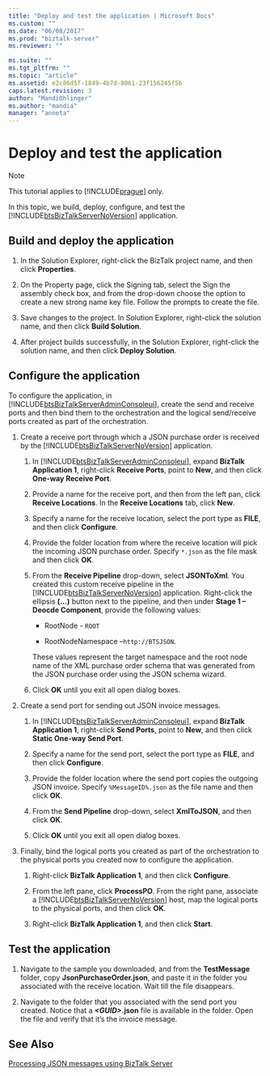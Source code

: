 ```yaml
---
title: "Deploy and test the application | Microsoft Docs"
ms.custom: ""
ms.date: "06/08/2017"
ms.prod: "biztalk-server"
ms.reviewer: ""

ms.suite: ""
ms.tgt_pltfrm: ""
ms.topic: "article"
ms.assetid: e2c86d5f-1849-4b7d-8061-23f156245f5b
caps.latest.revision: 3
author: "MandiOhlinger"
ms.author: "mandia"
manager: "anneta"
---
```

# Deploy and test the application
> [!NOTE]
>  This tutorial applies to [!INCLUDE[prague](../includes/prague-md.md)] only.  
  
 In this topic, we build, deploy, configure, and test the [!INCLUDE[btsBizTalkServerNoVersion](../includes/btsbiztalkservernoversion-md.md)] application.  
  
## Build and deploy the application  
  
1.  In the Solution Explorer, right-click the BizTalk project name, and then click **Properties**.  
  
2.  On the Property page, click the Signing tab, select the Sign the assembly check box, and from the drop-down choose the option to create a new strong name key file. Follow the prompts to create the file.  
  
3.  Save changes to the project. In Solution Explorer, right-click the solution name, and then click **Build Solution**.  
  
4.  After project builds successfully, in the Solution Explorer, right-click the solution name, and then click **Deploy Solution**.  
  
## Configure the application  
 To configure the application, in [!INCLUDE[btsBizTalkServerAdminConsoleui](../includes/btsbiztalkserveradminconsoleui-md.md)], create the send and receive ports and then bind them to the orchestration and the logical send/receive ports created as part of the orchestration.  
  
1.  Create a receive port through which a JSON purchase order is received by the [!INCLUDE[btsBizTalkServerNoVersion](../includes/btsbiztalkservernoversion-md.md)] application.  
  
    1.  In [!INCLUDE[btsBizTalkServerAdminConsoleui](../includes/btsbiztalkserveradminconsoleui-md.md)], expand **BizTalk Application 1**, right-click **Receive Ports**, point to **New**, and then click **One-way Receive Port**.  
  
    2.  Provide a name for the receive port, and then from the left pan, click **Receive Locations**. In the **Receive Locations** tab, click **New**.  
  
    3.  Specify a name for the receive location, select the port type as **FILE**, and then click **Configure**.  
  
    4.  Provide the folder location from where the receive location will pick the incoming JSON purchase order. Specify `*.json` as the file mask and then click **OK**.  
  
    5.  From the **Receive Pipeline** drop-down, select **JSONToXml**. You created this custom receive pipeline in the [!INCLUDE[btsBizTalkServerNoVersion](../includes/btsbiztalkservernoversion-md.md)] application. Right-click the ellipsis **(…)** button next to the pipeline, and then under **Stage 1 – Deocde Component**, provide the following values:  
  
        -   RootNode - `ROOT`  
  
        -   RootNodeNamespace –`http://BTSJSON`.  
  
         These values represent the target namespace and the root node name of the XML purchase order schema that was generated from the JSON purchase order using the JSON schema wizard.  
  
    6.  Click **OK** until you exit all open dialog boxes.  
  
2.  Create a send port for sending out JSON invoice messages.  
  
    1.  In [!INCLUDE[btsBizTalkServerAdminConsoleui](../includes/btsbiztalkserveradminconsoleui-md.md)], expand **BizTalk Application 1**, right-click **Send Ports**, point to **New**, and then click **Static One-way Send Port**.  
  
    2.  Specify a name for the send port, select the port type as **FILE**, and then click **Configure**.  
  
    3.  Provide the folder location where the send port copies the outgoing JSON invoice. Specify `%MessageID%.json` as the file name and then click **OK**.  
  
    4.  From the **Send Pipeline** drop-down, select **XmlToJSON**, and then click **OK**.  
  
    5.  Click **OK** until you exit all open dialog boxes.  
  
3.  Finally, bind the logical ports you created as part of the orchestration to the physical ports you created now to configure the application.  
  
    1.  Right-click **BizTalk Application 1**, and then click **Configure**.  
  
    2.  From the left pane, click **ProcessPO**. From the right pane, associate a [!INCLUDE[btsBizTalkServerNoVersion](../includes/btsbiztalkservernoversion-md.md)] host, map the logical ports to the physical ports, and then click **OK**.  
  
    3.  Right-click **BizTalk Application 1**, and then click **Start**.  
  
## Test the application  
  
1.  Navigate to the sample you downloaded, and from the **TestMessage** folder, copy **JsonPurchaseOrder.json**, and paste it in the folder you associated with the receive location. Wait till the file disappears.  
  
2.  Navigate to the folder that you associated with the send port you created. Notice that a ***\<GUID\>*.json** file is available in the folder. Open the file and verify that it’s the invoice message.  
  
## See Also  
 [Processing JSON messages using BizTalk Server](../core/processing-json-messages-using-biztalk-server.md)